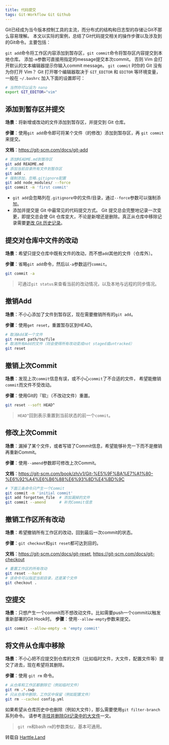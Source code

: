 ```yaml
---
title: 代码提交
tags: Git-Workflow Git Github
---
```


Git已经成为当今版本控制工具的主流，而分布式的结构和日志型的存储让Git不那么容易理解。
本文以实际的案例，总结了Git代码提交相关的操作步骤以及涉及到的Git命令。主要包括：

<!--more-->

`git add`命令将工作区内容添加到暂存区，`git commit`命令将暂存区内容提交到本地仓库。
添加`-m`参数可直接用指定的message提交本次commit。
否则 Vim 会打开默认的文本编辑器提示你输入commit message。
`git commit` 时你的 Git 没有为你打开 Vim？
Git 打开哪个编辑器取决于 `GIT_EDITOR` 和 `EDITOR` 等环境变量，
一般在 `~/.bashrc` 加入下面的设置即可：

```bash
# 当然你可以设为 nano
export GIT_EDITOR="vim"
```

## 添加到暂存区并提交

**场景**：将新增或改动的文件添加到暂存区，并提交到 Git 仓库。

**步骤**：使用`git add`命令即可将某个文件（的修改）添加到暂存区，再 `git commit` 来提交。

**文档**：<https://git-scm.com/docs/git-add>

```bash
# 添加README.md到暂存区
git add README.md
# 添加当前目录所有文件到暂存区
git add .
# 强制添加，忽略.gitignore配置
git add node_modules/ --force
git commit -m 'first commit'
```

* `git add`会忽略列在`.gitignore`中的文件/目录，通过`--force`参数可以强制添加。
* 添加并提交是 Git 中最常见的代码提交方式。 Git 提交总会完整地记录一次变更，即提交总会使 Git 仓库变大，不论是新增还是删除。真正从仓库中移除记录需要[更改 Git 历史记录][purge-git-history]。

## 提交对仓库中文件的改动

**场景**：希望只提交仓库中既有文件的改动，而不想`add`其他的文件（仓库外）。

**步骤**：省略`git add`命令，然后以`-a`参数运行`commit`。

```bash
git commit -a
```

> 可通过`git status`来查看当前的改动情况，以及本地与远程的同步情况。

## 撤销Add

**场景**：不小心添加了文件到暂存区，现在需要撤销所有的`git add`。

**步骤**：使用`get reset`，重置暂存区到HEAD。

```bash
# 取消Add某一个文件
git reset path/to/file
# 取消所有Add的文件（将会使得所有改动变成not staged或untracked）
git reset
```

## 撤销上次Commit

**场景**：发现上次`commit`信息有误，或不小心`commit`了不合适的文件，
希望能撤销`commit`而文件不受改动。

**步骤**：使用Git的『软』（不改动文件）重置。

```bash
git reset --soft HEAD^
```

> `HEAD^`回到表示重置到当前状态的前一个`commit`。

## 修改上次Commit

**场景**：漏掉了某个文件，或者写错了Commit信息，希望能够补充一下而不是撤销再重新Commit。

**步骤**：使用`--amend`参数即可修改上次Commit。

**文档**：<https://git-scm.com/book/zh/v1/Git-%E5%9F%BA%E7%A1%80-%E6%92%A4%E6%B6%88%E6%93%8D%E4%BD%9C>

```bash
# 下面三条命令只产生一个Commit
git commit -m 'initial commit'
git add forgotten_file  # 添加漏掉的文件
git commit --amend      # 补充Commit信息
```

## 撤销工作区所有改动

**场景**：希望撤销所有工作区的改动，回到最后一次commit的状态。

**步骤**：`git checkout`和`git reset`都可达到目的。

**文档**：<https://git-scm.com/docs/git-reset>, <https://git-scm.com/docs/git-checkout>

```bash
# 重置工作区的所有改动
git reset --hard
# 该命令可以指定当前目录，还是某个文件
git checkout .
```

## 空提交

**场景**：只想产生一个commit而不想改动文件。比如需要push一个commit以触发重新部署的Git Hook时。
**步骤**：使用`--allow-empty`参数来提交。

```bash
git commit --allow-empty -m 'empty commit'
```

## 将文件从仓库中移除

**场景**：不小心把不应提交到仓库的文件（比如临时文件，大文件，配置文件等）提交了进去，现在希望将其删除。

**步骤**：使用 `git rm` 命令。

```bash
# 从仓库和工作区都删除它（例如临时文件）
git rm .*.swp
# 只从仓库中删除，工作区中保留（例如配置文件）
git rm --cached config.yml
```

如果希望从仓库历史中也删除（例如大文件），那么需要使用`git filter-branch`系列命令。
请参考[寻找并删除Git记录中的大文件][purge-git-history]一文。

> `git rm`和bash `rm`的参数类似，基本可通用。

[purge-git-history]: /2016/03/22/purge-large-files-in-gitrepo.html
转载自 <a href="https://harttle.land">Harttle.Land</a>

